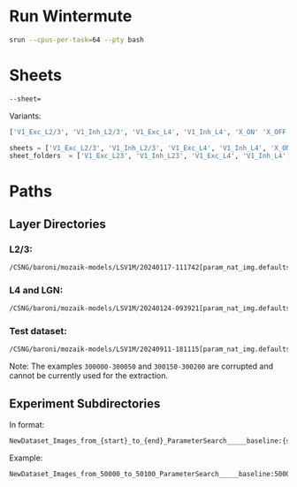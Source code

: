 # Run Wintermute

```bash
srun --cpus-per-task=64 --pty bash
```

# Sheets

```bash
--sheet=
```

Variants:

```python
['V1_Exc_L2/3', 'V1_Inh_L2/3', 'V1_Exc_L4', 'V1_Inh_L4', 'X_ON' 'X_OFF']
```

```python
sheets = ['V1_Exc_L2/3', 'V1_Inh_L2/3', 'V1_Exc_L4', 'V1_Inh_L4', 'X_ON' 'X_OFF']
sheet_folders  = ['V1_Exc_L23', 'V1_Inh_L23', 'V1_Exc_L4', 'V1_Inh_L4', 'X_ON' 'X_OFF']
```



# Paths

## Layer Directories

### L2/3:
```bash
/CSNG/baroni/mozaik-models/LSV1M/20240117-111742[param_nat_img.defaults]CombinationParamSearch{trial:[0],baseline:500}/
```

### L4 and LGN:
```bash
/CSNG/baroni/mozaik-models/LSV1M/20240124-093921[param_nat_img.defaults]CombinationParamSearch{trial:[0],baseline:500}/
```

### Test dataset:
```bash
/CSNG/baroni/mozaik-models/LSV1M/20240911-181115[param_nat_img.defaults]CombinationParamSearch{trial:[0],baseline:20}/
```

Note: The examples `300000-300050` and `300150-300200` are corrupted and cannot
be currently used for the extraction.

## Experiment Subdirectories

In format:
```bash
NewDataset_Images_from_{start}_to_{end}_ParameterSearch_____baseline:{start}_trial:0", 
```

Example:
```bash
NewDataset_Images_from_50000_to_50100_ParameterSearch_____baseline:50000_trial:0", 
```


